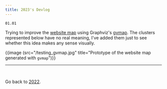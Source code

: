 ```yaml
---
title: 2023's Devlog
---
```


```
01.01
```

Trying to improve the [website map](/map) using Graphviz's [gvmap](https://graphviz.org/docs/cli/gvmap/).
The clusters represented below have no real meaning, I've added them just to see whether this idea makes any sense visually.

{{image (src="/testing_gvmap.jpg" title="Prototype of the website map generated with <code>gvmap</code>")}}

---

<br>

Go back to [2022](/2022).

<br>

